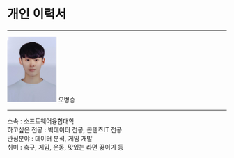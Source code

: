 # 개인 이력서
---
<img src=증명사진.PNG height=150 wide=150>
오병승

---

소속 : 소프트웨어융합대학   
하고싶은 전공 : 빅데이터 전공, 콘텐츠IT 전공   
관심분야 : 데이터 분석, 게임 개발   
취미 : 축구, 게임, 운동, 맛있는 라면 끓이기 등   
